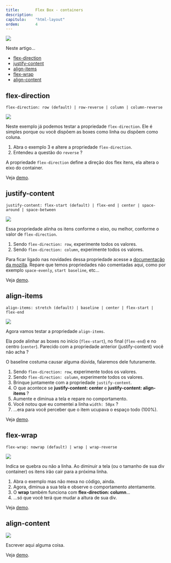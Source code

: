 ```yaml
---
title:       Flex Box - containers
description:
capitulo:    "html-layout"
ordem:       4
---
```


![](flex-container.svg)

Neste artigo...

- [flex-direction](#flex-direction)
- [justify-content](#justify-content)
- [align-items](#align-items)
- [flex-wrap](#flex-wrap)
- [align-content](#align-content)



## flex-direction

    flex-direction: row (default) | row-reverse | column | column-reverse

![](flex-direction-illustration.jpg)

Neste exemplo já podemos testar a propriedade `flex-direction`. Ele é simples porque ou você dispõem as boxes como linha
 ou dispõem como coluna.

1. Abra o exemplo 3 e altere a propriedade `flex-direction`.
2. Entendeu a questão do `reverse` ?

A propriedade `flex-direction` define a direção dos flex itens, ela altera o eixo do container.

Veja [demo](01.html).



## justify-content

    justify-content: flex-start (default) | flex-end | center | space-around | space-between

![](justify-content-illustration.jpg)

Essa propriedade alinha os itens conforme o eixo, ou melhor, conforme o valor de `flex-direction`.

1. Sendo `flex-direction: row`, experimente todos os valores.
2. Sendo `flex-direction: column`, experimente todos os valores.

Para ficar ligado nas novidades dessa propriedade acesse a
[documentação da mozilla](https://developer.mozilla.org/pt-BR/docs/Web/CSS/justify-content). Repare que temos propriedades
não comentadas aqui, como por exemplo `space-evenly`, `start baseline`, etc...

Veja [demo](02.html).



## align-items

    align-items: stretch (default) | baseline | center | flex-start | flex-end

![](align-items-illustration.jpg)

Agora vamos testar a propriedade `align-items`.

Ela pode alinhar as boxes no início (`flex-start`), no final (`flex-end`) e no centro (`center`). Parecido com a
propriedade anterior (justify-content) você não acha ?

O baseline costuma causar alguma dúvida, falaremos dele futuramente.

1. Sendo `flex-direction: row`, experimente todos os valores.
2. Sendo `flex-direction: column`, experimente todos os valores.
3. Brinque juntamente com a propriedade `justify-content`.
4. O que acontece se __justify-content: center__ e __justify-content: align-items__ ?
5. Aumente e diminua a tela e repare no comportamento.
6. Você notou que eu comentei a linha `width: 50px` ?
7. ...era para você perceber que o item ucupava o espaço todo (100%).

<!--[developer.mozilla.org/align-items](https://developer.mozilla.org/en-US/docs/Web/CSS/align-items)-->

Veja [demo](03.html).



## flex-wrap

    flex-wrap: nowrap (default) | wrap | wrap-reverse

![](flex-wrap-illustration.jpg)

Indica se quebra ou não a linha. Ao diminuir a tela (ou o tamanho de sua div container) os itens irão cair para a próxima
linha.

1. Abra o exemplo mas não mexa no código, ainda.
2. Agora, diminua a sua tela e observe o comportamento atentamente.
3. O __wrap__ também funciona com __flex-direction: column__...
4. ...só que você terá que mudar a altura de sua div.

Veja [demo](04.html).



## align-content

![](align-content-illustration.jpg)

Escrever aqui alguma coisa.

Veja [demo](05.html).



